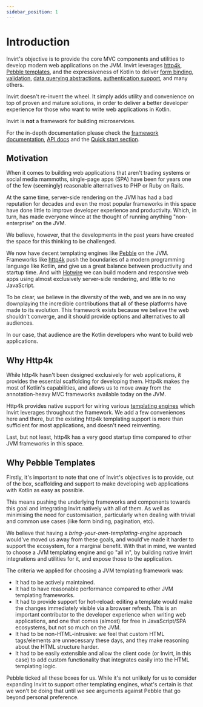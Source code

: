 ```yaml
---
sidebar_position: 1
---
```


# Introduction
Invirt's objective is to provide the core MVC components and utilities to develop modern web
applications on the JVM. Invirt leverages [http4k](https://www.http4k.org/), [Pebble templates](https://pebbletemplates.io/),
and the expressiveness of Kotlin to deliver [form binding](/docs/framework/forms/form-basics), [validation](/docs/framework/forms/form-validation),
[data querying abstractions](/docs/framework/data-querying/overview), [authentication support](/docs/framework/security/overview),
and many others.

Invirt doesn't re-invent the wheel. It simply adds utility and convenience
on top of proven and mature solutions, in order to deliver a better developer experience
for those who want to write web applications in Kotlin.

Invirt is **not** a framework for building microservices.

For the in-depth documentation please check the [framework documentation](/docs/framework/configuration),
[API docs](/docs/api/invirt-core/route-binding) and the [Quick start section](/docs/overview/quickstart).

## Motivation
When it comes to building web applications that aren't trading systems or social media mammoths,
single-page apps (SPA) have been for years one of the few (seemingly) reasonable alternatives
to PHP or Ruby on Rails.

At the same time, server-side rendering on the JVM has had a bad reputation for decades and even the most
popular frameworks in this space have done little to improve developer experience and productivity.
Which, in turn, has made everyone wince at the thought of running anything "non-enterprise" on the JVM.

We believe, however, that the developments in the past years have created the space for
this thinking to be challenged.

We now have decent templating engines like [Pebble](https://pebbletemplates.io/) on the JVM. Frameworks like [http4k](https://www.http4k.org/) push the
boundaries of a modern programming language like Kotlin, and give us a great balance
between productivity and startup time. And with [Hotwire](https://hotwired.dev/)
we can build modern and responsive web apps using almost exclusively server-side rendering, and little
to no JavaScript.

To be clear, we believe in the diversity of the web, and we are in no way downplaying the incredible
contributions that all of these platforms have made to its evolution.
This framework exists because we believe the web shouldn't converge, and it should provide options and
alternatives to all audiences.

In our case, that audience are the Kotlin developers who want to build web applications.

## Why Http4k
While http4k hasn't been designed exclusively for web applications, it provides
the essential scaffolding for developing them. Http4k makes the most of Kotlin's
capabilities, and allows us to move away from the annotation-heavy MVC frameworks available
today on the JVM.

Http4k provides native support for wiring various [templating engines](https://www.http4k.org/guide/reference/templating/)
which Invirt leverages throughout the framework. We add a few conveniences here and there,
but the existing http4k templating support is more than sufficient for most applications, and doesn't
need reinventing.

Last, but not least, http4k has a very good startup time compared to other JVM frameworks
in this space.

## Why Pebble Templates
Firstly, it's important to note that one of Invirt's objectives is to provide, out of the box,
scaffolding and support to make developing web applications with Kotlin as easy as possible.

This means pushing the underlying frameworks and components towards this goal and integrating
Invirt natively with all of them. As well as minimising the need for customisation, particularly when dealing
with trivial and common use cases (like form binding, pagination, etc).

We believe that having a _bring-your-own-templating-engine_ approach would've moved us away from these
goals, and would've made it harder to support the ecosystem, for a marginal benefit. With that in mind,
we wanted to choose a JVM templating engine and go "all in", by building native Invirt integrations and utilities for it,
and expose those to the application.

The criteria we applied for choosing a JVM templating framework was:
 * It had to be actively maintained.
 * It had to have reasonable performance compared to other JVM templating frameworks.
 * It had to provide support for hot-reload: editing a template would make the changes immediately visible via a browser refresh.
  This is an important contributor to the developer experience when writing web applications, and one that comes (almost)
  for free in JavaScript/SPA ecosystems, but not so much on the JVM.
 * It had to be non-HTML-intrusive: we feel that custom HTML tags/elements are unnecessary these days, and they make reasoning about
the HTML structure harder.
 * It had to be easily extensible and allow the client code (or Invirt, in this case) to add custom functionality
that integrates easily into the HTML templating logic.

Pebble ticked all these boxes for us. While it's not unlikely for us to consider expanding Invirt to support
other templating engines, what's certain is that we won't be doing that until we see arguments against Pebble that
go beyond personal preference.
